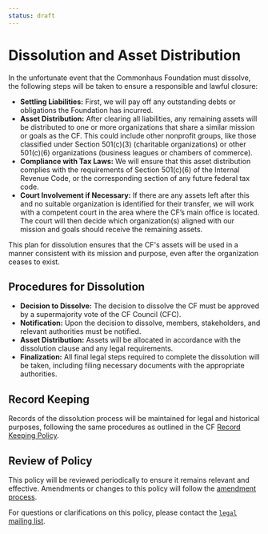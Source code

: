 ```yaml
---
status: draft
---
```

# Dissolution and Asset Distribution

In the unfortunate event that the Commonhaus Foundation must dissolve, the following steps will be taken to ensure a responsible and lawful closure:

- **Settling Liabilities:** First, we will pay off any outstanding debts or obligations the Foundation has incurred.
- **Asset Distribution:** After clearing all liabilities, any remaining assets will be distributed to one or more organizations that share a similar mission or goals as the CF. This could include other nonprofit groups, like those classified under Section 501(c)(3) (charitable organizations) or other 501(c)(6) organizations (business leagues or chambers of commerce).
- **Compliance with Tax Laws:** We will ensure that this asset distribution complies with the requirements of Section 501(c)(6) of the Internal Revenue Code, or the corresponding section of any future federal tax code.
- **Court Involvement if Necessary:** If there are any assets left after this and no suitable organization is identified for their transfer, we will work with a competent court in the area where the CF’s main office is located. The court will then decide which organization(s) aligned with our mission and goals should receive the remaining assets.

This plan for dissolution ensures that the CF's assets will be used in a manner consistent with its mission and purpose, even after the organization ceases to exist.

## Procedures for Dissolution

- **Decision to Dissolve:** The decision to dissolve the CF must be approved by a supermajority vote of the CF Council (CFC).
- **Notification:** Upon the decision to dissolve, members, stakeholders, and relevant authorities must be notified.
- **Asset Distribution:** Assets will be allocated in accordance with the dissolution clause and any legal requirements.
- **Finalization:** All final legal steps required to complete the dissolution will be taken, including filing necessary documents with the appropriate authorities.

## Record Keeping

Records of the dissolution process will be maintained for legal and historical purposes, following the same procedures as outlined in the CF [Record Keeping Policy][record-keeping].

## Review of Policy

This policy will be reviewed periodically to ensure it remains relevant and effective. Amendments or changes to this policy will follow the [amendment process][].

For questions or clarifications on this policy, please contact the [`legal` mailing list][CONTACTS.yaml].

[CONTACTS.yaml]: https://github.com/commonhaus/foundation-draft/blob/main/CONTACTS.yaml
[amendment process]: ../bylaws/8-amendments.md
[record-keeping]: ../bylaws/6-notice-records.md#record-keeping
